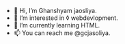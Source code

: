 - 👋 Hi, I’m Ghanshyam jaosliya.
- 👀 I’m interested in &loz; webdevlopment.
- 🌱 I’m currently learning HTML.  
- 📫 You can reach me @gcjasoliya.

<!---
gcjasoliya/gcjasoliya is a ✨ special ✨ repository because its `README.md` (this file) appears on your GitHub profile.
You can click the Preview link to take a look at your changes.
--->
